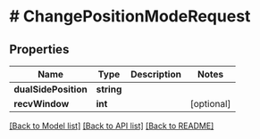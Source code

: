 # # ChangePositionModeRequest

## Properties

Name | Type | Description | Notes
------------ | ------------- | ------------- | -------------
**dualSidePosition** | **string** |  |
**recvWindow** | **int** |  | [optional]

[[Back to Model list]](../../README.md#models) [[Back to API list]](../../README.md#endpoints) [[Back to README]](../../README.md)
